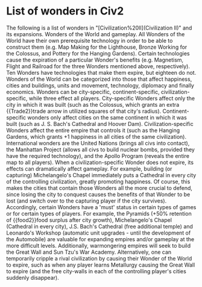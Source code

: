 # List of wonders in Civ2

The following is a list of wonders in "[Civilization%20II](Civilization II)" and its expansions.
Wonders of the World and gameplay.
All Wonders of the World have their own prerequisite technology in order to be able to construct them (e.g. Map Making for the Lighthouse, Bronze Working for the Colossus, and Pottery for the Hanging Gardens). Certain technologies cause the expiration of a particular Wonder's benefits (e.g. Magnetism, Flight and Railroad for the three Wonders mentioned above, respectively). Ten Wonders have technologies that make them expire, but eighteen do not.
Wonders of the World can be categorized into those that affect happiness, cities and buildings, units and movement, technology, diplomacy and finally economics. Wonders can be city-specific, continent-specific, civilization-specific, while three effect all players. City-specific Wonders affect only the city in which it was built (such as the Colossus, which grants an extra {{Trade2}}trade arrow in utilized squares of that city's radius). Continent-specific wonders only affect cities on the same continent in which it was built (such as J. S. Bach's Cathedral and Hoover Dam). Civilization-specific Wonders affect the entire empire that controls it (such as the Hanging Gardens, which grants +1 happiness in all cities of the same civilization). International wonders are the United Nations (brings all civs into contact), the Manhattan Project (allows all civs to build nuclear bombs, provided they have the required technology), and the Apollo Program (reveals the entire map to all players).
When a civilization-specific Wonder does not expire, its effects can dramatically affect gameplay. For example, building (or capturing) Michelangelo's Chapel immediately puts a Cathedral in every city of the controlling civilization, greatly promoting happiness. Of course, this makes the cities that contain those Wonders all the more crucial to defend, since losing the city to conquest causes the benefits of that Wonder to be lost (and switch over to the capturing player if the city survives). Accordingly, certain Wonders have a 'must' status in certain types of games or for certain types of players. For example, the Pyramids (+50% retention of {{food2}}food surplus after city growth), Michelangelo's Chapel (Cathedral in every city), J.S. Bach's Cathedral (free additional temple) and Leonardo's Workshop (automatic unit upgrades - until the development of the Automobile) are valuable for expanding empires and/or gameplay at the more difficult levels. Additionally, warmongering empires will seek to build the Great Wall and Sun Tzu's War Academy.
Alternatively, one can temporarily cripple a rival civilization by causing their Wonder of the World to expire, such as when any player learns Metallurgy causing the Great Wall to expire (and the free city-walls in each of the controlling player's cities suddenly disappear).